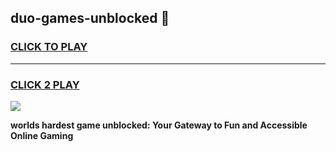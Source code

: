 
## duo-games-unblocked 👋
<h3>
<a href="https://premium.freeplayer.one?title=duo-games-unblocked&ref=14F">CLICK TO PLAY</a></h3>
<hr>

<h3>
<a href="https://premium.freeplayer.one?title=duo-games-unblocked&ref=14F">CLICK 2 PLAY</a>
  
</h3>

<a href="https://premium.freeplayer.one?title=duo-games-unblocked&ref=12F/"><img src="https://clearcache.store/games.png"></a>


**worlds hardest game unblocked: Your Gateway to Fun and Accessible Online Gaming**
